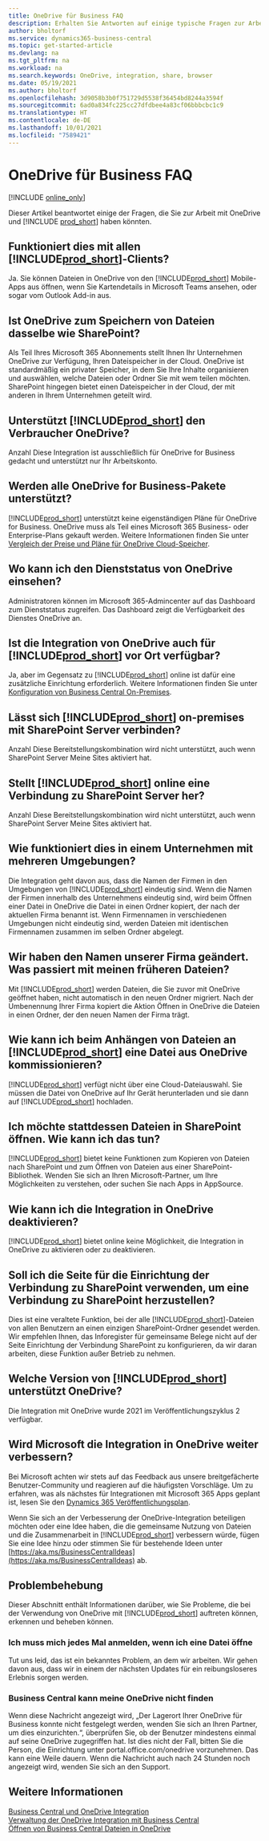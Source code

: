 ```yaml
---
title: OneDrive für Business FAQ
description: Erhalten Sie Antworten auf einige typische Fragen zur Arbeit mit OneDrive for Business und Business Central.
author: bholtorf
ms.service: dynamics365-business-central
ms.topic: get-started-article
ms.devlang: na
ms.tgt_pltfrm: na
ms.workload: na
ms.search.keywords: OneDrive, integration, share, browser
ms.date: 05/19/2021
ms.author: bholtorf
ms.openlocfilehash: 3d9058b3b0f751729d5538f36454bd8244a3594f
ms.sourcegitcommit: 6ad0a834fc225cc27dfdbee4a83cf06bbbcbc1c9
ms.translationtype: HT
ms.contentlocale: de-DE
ms.lasthandoff: 10/01/2021
ms.locfileid: "7589421"
---
```

# <a name="onedrive-for-business-faq"></a>OneDrive für Business FAQ

[!INCLUDE [online_only](includes/online_only.md)]

Dieser Artikel beantwortet einige der Fragen, die Sie zur Arbeit mit OneDrive und [!INCLUDE [prod_short](includes/prod_short.md)] haben könnten.

## <a name="does-this-work-with-all-prod_short-clients"></a>Funktioniert dies mit allen [!INCLUDE[prod_short](includes/prod_short.md)]-Clients?

Ja. Sie können Dateien in OneDrive von den [!INCLUDE[prod_short](includes/prod_short.md)] Mobile-Apps aus öffnen, wenn Sie Kartendetails in Microsoft Teams ansehen, oder sogar vom Outlook Add-in aus.  

## <a name="is-onedrive-the-same-as-sharepoint-for-storing-files"></a>Ist OneDrive zum Speichern von Dateien dasselbe wie SharePoint?

Als Teil Ihres Microsoft 365 Abonnements stellt Ihnen Ihr Unternehmen OneDrive zur Verfügung, Ihren Dateispeicher in der Cloud. OneDrive ist standardmäßig ein privater Speicher, in dem Sie Ihre Inhalte organisieren und auswählen, welche Dateien oder Ordner Sie mit wem teilen möchten. SharePoint hingegen bietet einen Dateispeicher in der Cloud, der mit anderen in Ihrem Unternehmen geteilt wird.  

## <a name="does-prod_short-support-consumer-onedrive"></a>Unterstützt [!INCLUDE[prod_short](includes/prod_short.md)] den Verbraucher OneDrive?

Anzahl Diese Integration ist ausschließlich für OneDrive for Business gedacht und unterstützt nur Ihr Arbeitskonto. 

## <a name="are-all-onedrive-for-business-plans-supported"></a>Werden alle OneDrive for Business-Pakete unterstützt?

[!INCLUDE[prod_short](includes/prod_short.md)] unterstützt keine eigenständigen Pläne für OneDrive for Business. OneDrive muss als Teil eines Microsoft 365 Business- oder Enterprise-Plans gekauft werden. Weitere Informationen finden Sie unter [Vergleich der Preise und Pläne für OneDrive Cloud-Speicher](https://www.microsoft.com/microsoft-365/onedrive/compare-onedrive-plans?market=af&activetab=tab:primaryr2).  

## <a name="where-can-i-see-onedrive-service-health"></a>Wo kann ich den Dienststatus von OneDrive einsehen?

Administratoren können im Microsoft 365-Admincenter auf das Dashboard zum Dienststatus zugreifen. Das Dashboard zeigt die Verfügbarkeit des Dienstes OneDrive an. 
 
## <a name="is-onedrive-integration-available-to-prod_short-on-premises"></a>Ist die Integration von OneDrive auch für [!INCLUDE[prod_short](includes/prod_short.md)] vor Ort verfügbar?

Ja, aber im Gegensatz zu [!INCLUDE[prod_short](includes/prod_short.md)] online ist dafür eine zusätzliche Einrichtung erforderlich. Weitere Informationen finden Sie unter [Konfiguration von Business Central On-Premises](admin-onedrive-integration.md#configuring-business-central-on-premises).  

## <a name="does-prod_short-on-premises-connect-with-sharepoint-server"></a>Lässt sich [!INCLUDE[prod_short](includes/prod_short.md)] on-premises mit SharePoint Server verbinden?

Anzahl Diese Bereitstellungskombination wird nicht unterstützt, auch wenn SharePoint Server Meine Sites aktiviert hat.  

## <a name="does-prod_short-online-connect-with-sharepoint-server"></a>Stellt [!INCLUDE[prod_short](includes/prod_short.md)] online eine Verbindung zu SharePoint Server her?

Anzahl Diese Bereitstellungskombination wird nicht unterstützt, auch wenn SharePoint Server Meine Sites aktiviert hat.  

## <a name="how-does-this-work-in-an-organization-with-multiple-environments"></a>Wie funktioniert dies in einem Unternehmen mit mehreren Umgebungen?

Die Integration geht davon aus, dass die Namen der Firmen in den Umgebungen von [!INCLUDE[prod_short](includes/prod_short.md)] eindeutig sind. Wenn die Namen der Firmen innerhalb des Unternehmens eindeutig sind, wird beim Öffnen einer Datei in OneDrive die Datei in einen Ordner kopiert, der nach der aktuellen Firma benannt ist. Wenn Firmennamen in verschiedenen Umgebungen nicht eindeutig sind, werden Dateien mit identischen Firmennamen zusammen im selben Ordner abgelegt.  

## <a name="weve-changed-company-name-what-happens-to-my-previous-files"></a>Wir haben den Namen unserer Firma geändert. Was passiert mit meinen früheren Dateien?

Mit [!INCLUDE[prod_short](includes/prod_short.md)] werden Dateien, die Sie zuvor mit OneDrive geöffnet haben, nicht automatisch in den neuen Ordner migriert. Nach der Umbenennung Ihrer Firma kopiert die Aktion Öffnen in OneDrive die Dateien in einen Ordner, der den neuen Namen der Firma trägt.   

## <a name="when-attaching-files-to-prod_short-how-do-i-pick-a-file-from-onedrive"></a>Wie kann ich beim Anhängen von Dateien an [!INCLUDE[prod_short](includes/prod_short.md)] eine Datei aus OneDrive kommissionieren? 
[!INCLUDE[prod_short](includes/prod_short.md)] verfügt nicht über eine Cloud-Dateiauswahl. Sie müssen die Datei von OneDrive auf Ihr Gerät herunterladen und sie dann auf [!INCLUDE[prod_short](includes/prod_short.md)] hochladen. 

## <a name="i-want-to-open-files-in-sharepoint-instead-how-do-i-do-this"></a>Ich möchte stattdessen Dateien in SharePoint öffnen. Wie kann ich das tun?

[!INCLUDE[prod_short](includes/prod_short.md)] bietet keine Funktionen zum Kopieren von Dateien nach SharePoint und zum Öffnen von Dateien aus einer SharePoint-Bibliothek. Wenden Sie sich an Ihren Microsoft-Partner, um Ihre Möglichkeiten zu verstehen, oder suchen Sie nach Apps in AppSource.  

## <a name="how-do-i-turn-off-integration-to-onedrive"></a>Wie kann ich die Integration in OneDrive deaktivieren?

[!INCLUDE[prod_short](includes/prod_short.md)] bietet online keine Möglichkeit, die Integration in OneDrive zu aktivieren oder zu deaktivieren.  

## <a name="should-i-use-the-sharepoint-connection-setup-page-to-connect-to-sharepoint"></a>Soll ich die Seite für die Einrichtung der Verbindung zu SharePoint verwenden, um eine Verbindung zu SharePoint herzustellen?

Dies ist eine veraltete Funktion, bei der alle [!INCLUDE[prod_short](includes/prod_short.md)]-Dateien von allen Benutzern an einen einzigen SharePoint-Ordner gesendet werden. Wir empfehlen Ihnen, das Inforegister für gemeinsame Belege nicht auf der Seite Einrichtung der Verbindung SharePoint zu konfigurieren, da wir daran arbeiten, diese Funktion außer Betrieb zu nehmen.  

## <a name="which-version-of-prod_short-supports-onedrive"></a>Welche Version von [!INCLUDE[prod_short](includes/prod_short.md)] unterstützt OneDrive?

Die Integration mit OneDrive wurde 2021 im Veröffentlichungszyklus 2 verfügbar.  

## <a name="will-microsoft-continue-to-improve-the-integration-to-onedrive"></a>Wird Microsoft die Integration in OneDrive weiter verbessern?

Bei Microsoft achten wir stets auf das Feedback aus unsere breitgefächerte Benutzer-Community und reagieren auf die häufigsten Vorschläge. Um zu erfahren, was als nächstes für Integrationen mit Microsoft 365 Apps geplant ist, lesen Sie den [Dynamics 365 Veröffentlichungsplan](/dynamics365-release-plan/2021wave1).  

Wenn Sie sich an der Verbesserung der OneDrive-Integration beteiligen möchten oder eine Idee haben, die die gemeinsame Nutzung von Dateien und die Zusammenarbeit in [!INCLUDE[prod_short](includes/prod_short.md)] verbessern würde, fügen Sie eine Idee hinzu oder stimmen Sie für bestehende Ideen unter [https://aka.ms/BusinessCentralIdeas](https://aka.ms/BusinessCentralIdeas) ab.

## <a name="troubleshooting"></a>Problembehebung

Dieser Abschnitt enthält Informationen darüber, wie Sie Probleme, die bei der Verwendung von OneDrive mit [!INCLUDE[prod_short](includes/prod_short.md)] auftreten können, erkennen und beheben können.  

### <a name="i-have-to-sign-in-each-time-i-open-a-file"></a>Ich muss mich jedes Mal anmelden, wenn ich eine Datei öffne

Tut uns leid, das ist ein bekanntes Problem, an dem wir arbeiten. Wir gehen davon aus, dass wir in einem der nächsten Updates für ein reibungsloseres Erlebnis sorgen werden.  

### <a name="business-central-cant-find-my-onedrive"></a>Business Central kann meine OneDrive nicht finden

Wenn diese Nachricht angezeigt wird, „Der Lagerort Ihrer OneDrive für Business konnte nicht festgelegt werden, wenden Sie sich an Ihren Partner, um dies einzurichten.“, überprüfen Sie, ob der Benutzer mindestens einmal auf seine OneDrive zugegriffen hat. Ist dies nicht der Fall, bitten Sie die Person, die Einrichtung unter portal.office.com/onedrive vorzunehmen. Das kann eine Weile dauern. Wenn die Nachricht auch nach 24 Stunden noch angezeigt wird, wenden Sie sich an den Support.  
 

## <a name="see-also"></a>Weitere Informationen
[Business Central und OneDrive Integration](across-onedrive-overview.md)  
[Verwaltung der OneDrive Integration mit Business Central](admin-onedrive-integration.md)  
[Öffnen von Business Central Dateien in OneDrive](across-share-onedrive.md)  
